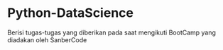 # Python-DataScience
Berisi tugas-tugas yang diberikan pada saat mengikuti BootCamp yang diadakan oleh SanberCode
